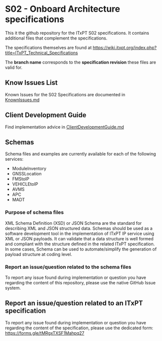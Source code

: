 # S02 - Onboard Architecture specifications #

This it the github repository for the ITxPT S02 specifications. It contains additional files that complement the specifications. 

The specifications themselves are found at https://wiki.itxpt.org/index.php?title=ITxPT_Technical_Specifications

The **branch name** corresponds to the **specification revision** these files are valid for.

## Know Issues List ##

Known Issues for the S02 Specifications are documented in [KnownIssues.md](KnownIssues.md)

## Client Development Guide ##

Find implementation advice in [ClientDevelopmentGuide.md](Guidelines/ClientDevelopmentGuide.md)

## Schemas ## 

Schema files and examples are currently available for each of the following services:
- ModuleInventory
- GNSSLocation
- FMStoIP
- VEHICLEtoIP
- AVMS
- APC
- MADT

### Purpose of schema files ###
XML Schema Definition (XSD) or JSON Schema are the standard for describing XML and JSON structured data. Schemas should be used as a software development tool in the implementation of ITxPT IP service using XML or JSON payloads. It can validate that a data structure is well formed and compliant with the structure defined in the related ITxPT specification. In some cases, Schema can be used to automate/simplify the generation of payload structure at coding level.

### Report an issue/question related to the schema files ###
To report any issue found during implementation or question you have regarding the content of this repository, please use the native GitHub Issue system. 

## Report an issue/question related to an ITxPT specification ###
To report any issue found during implementation or question you have regarding the content of the specification, please use the dedicated form: https://forms.gle/tMRgxTXSF1Mahpq27
